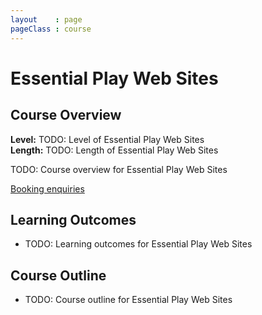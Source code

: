```yaml
---
layout    : page
pageClass : course
---
```


# Essential Play Web Sites

## Course Overview

**Level:** TODO: Level of Essential Play Web Sites<br>
**Length:** TODO: Length of Essential Play Web Sites

TODO: Course overview for Essential Play Web Sites

<p>
  <a class="btn btn-primary" href="/enquiries.html?course=essential-play-sites">Booking enquiries</a>
</p>

## Learning Outcomes

 - TODO: Learning outcomes for Essential Play Web Sites

## Course Outline

 - TODO: Course outline for Essential Play Web Sites
